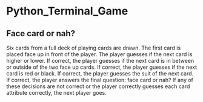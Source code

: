 # Python_Terminal_Game
## Face card or nah?
Six cards from a full deck of playing cards are drawn. 
The first card is placed face up in front of the player. 
The player guesses if the next card is higher or lower. 
If correct, the player guesses if the next card is in between or outside of the two face up cards. 
If correct, the player guesses if the next card is red or black. 
If correct, the player guesses the suit of the next card. 
If correct, the player answers the final question: face card or nah?
If any of these decisions are not correct or the player correctly guesses each card attribute correctly, the next player goes.
